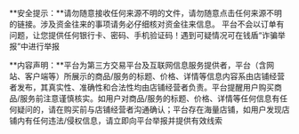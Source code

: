 **安全提示：**请勿随意接收任何来源不明的文件，请勿随意点击任何来源不明的链接。涉及资金往来的事项请务必仔细核对资金往来信息。 平台不会以订单有问题，让您提供任何银行卡、密码、手机验证码！遇到可疑情况可在钱盾“诈骗举报”中进行举报


**内容声明：**平台为第三方交易平台及互联网信息服务提供者，平台（含网站、客户端等）所展示的商品/服务的标题、价格、详情等信息内容系由店铺经营者发布，其真实性、准确性和合法性均由店铺经营者负责。平台提醒用户购买商品/服务前注意谨慎核实。如用户对商品/服务的标题、价格、详情等任何信息有任何疑问的，请在购买前与店铺经营者沟通确认；平台存在海量店铺，如用户发现店铺内有任何违法/侵权信息，请立即向平台举报并提供有效线索

